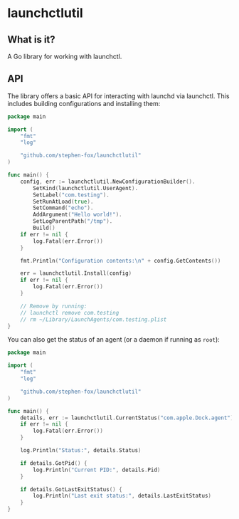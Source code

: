 # launchctlutil

## What is it?
A Go library for working with launchctl.

## API
The library offers a basic API for interacting with launchd via launchctl.
This includes building configurations and installing them:
```go
package main

import (
	"fmt"
	"log"

	"github.com/stephen-fox/launchctlutil"
)

func main() {
	config, err := launchctlutil.NewConfigurationBuilder().
		SetKind(launchctlutil.UserAgent).
		SetLabel("com.testing").
		SetRunAtLoad(true).
		SetCommand("echo").
		AddArgument("Hello world!").
		SetLogParentPath("/tmp").
		Build()
	if err != nil {
		log.Fatal(err.Error())
	}

	fmt.Println("Configuration contents:\n" + config.GetContents())

	err = launchctlutil.Install(config)
	if err != nil {
		log.Fatal(err.Error())
	}

	// Remove by running:
	// launchctl remove com.testing
	// rm ~/Library/LaunchAgents/com.testing.plist 
}
```

You can also get the status of an agent (or a daemon if running as `root`):
```go
package main

import (
	"fmt"
	"log"

	"github.com/stephen-fox/launchctlutil"
)

func main() {
	details, err := launchctlutil.CurrentStatus("com.apple.Dock.agent")
	if err != nil {
		log.Fatal(err.Error())
	}

	log.Println("Status:", details.Status)

	if details.GotPid() {
		log.Println("Current PID:", details.Pid)
	}

	if details.GotLastExitStatus() {
		log.Println("Last exit status:", details.LastExitStatus)
	}
}
```
